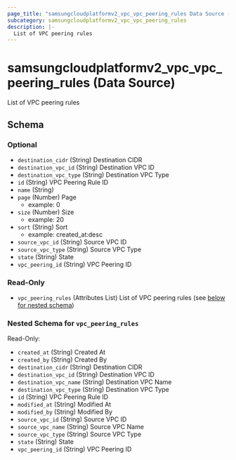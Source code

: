 ```yaml
---
page_title: "samsungcloudplatformv2_vpc_vpc_peering_rules Data Source - samsungcloudplatformv2"
subcategory: samsungcloudplatformv2_vpc_vpc_peering_rules
description: |-
  List of VPC peering rules
---
```


# samsungcloudplatformv2_vpc_vpc_peering_rules (Data Source)

List of VPC peering rules



<!-- schema generated by tfplugindocs -->
## Schema

### Optional

- `destination_cidr` (String) Destination CIDR
- `destination_vpc_id` (String) Destination VPC ID
- `destination_vpc_type` (String) Destination VPC Type
- `id` (String) VPC Peering Rule ID
- `name` (String)
- `page` (Number) Page 
  - example: 0
- `size` (Number) Size 
  - example: 20
- `sort` (String) Sort 
  - example: created_at:desc
- `source_vpc_id` (String) Source VPC ID
- `source_vpc_type` (String) Source VPC Type
- `state` (String) State
- `vpc_peering_id` (String) VPC Peering ID

### Read-Only

- `vpc_peering_rules` (Attributes List) List of VPC peering rules (see [below for nested schema](#nestedatt--vpc_peering_rules))

<a id="nestedatt--vpc_peering_rules"></a>
### Nested Schema for `vpc_peering_rules`

Read-Only:

- `created_at` (String) Created At
- `created_by` (String) Created By
- `destination_cidr` (String) Destination CIDR
- `destination_vpc_id` (String) Destination VPC ID
- `destination_vpc_name` (String) Destination VPC Name
- `destination_vpc_type` (String) Destination VPC Type
- `id` (String) VPC Peering Rule ID
- `modified_at` (String) Modified At
- `modified_by` (String) Modified By
- `source_vpc_id` (String) Source VPC ID
- `source_vpc_name` (String) Source VPC Name
- `source_vpc_type` (String) Source VPC Type
- `state` (String) State
- `vpc_peering_id` (String) VPC Peering ID
